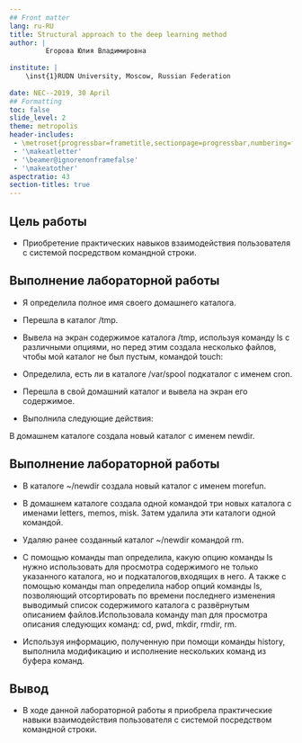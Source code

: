 ```yaml
---
## Front matter
lang: ru-RU
title: Structural approach to the deep learning method
author: |
         Егорова Юлия Владимировна 
	
institute: |
	\inst{1}RUDN University, Moscow, Russian Federation
	
date: NEC--2019, 30 April
## Formatting
toc: false
slide_level: 2
theme: metropolis
header-includes: 
 - \metroset{progressbar=frametitle,sectionpage=progressbar,numbering=fraction}
 - '\makeatletter'
 - '\beamer@ignorenonframefalse'
 - '\makeatother'
aspectratio: 43
section-titles: true
---
```


## Цель работы

- Приобретение практических навыков взаимодействия пользователя с системой посредством командной строки.

## Выполнение лабораторной работы

- Я определила полное имя своего домашнего каталога.

- Перешла в каталог /tmp. 

- Вывела на экран содержимое каталога /tmp, используя команду ls с различными опциями, но перед этим создала несколько файлов, чтобы мой каталог не был пустым, командой touch:

- Определила, есть ли в каталоге /var/spool подкаталог с именем cron.

- Перешла в свой домашний каталог и вывела на экран его содержимое. 

- Выполнила следующие действия:

 В домашнем каталоге создала новый каталог с именем newdir.
 
## Выполнение лабораторной работы

- В каталоге ~/newdir создала новый каталог с именем morefun.

- В домашнем каталоге создала одной командой три новых каталога с именами letters, memos, misk. Затем удалила эти каталоги одной командой.

- Удаляю ранее созданный каталог ~/newdir командой rm. 

- С помощью команды man определила, какую опцию команды ls нужно использовать для просмотра содержимого не только указанного каталога, но и подкаталогов,входящих в него.
А также с помощью команды man определила набор опций команды ls, позволяющий отсортировать по времени последнего изменения выводимый список содержимого каталога
с развёрнутым описанием файлов.Использовала команду man для просмотра описания следующих команд: cd, pwd, mkdir,
rmdir, rm.

- Используя информацию, полученную при помощи команды history, выполнила модификацию и исполнение нескольких команд из буфера команд.

## Вывод 

- В ходе данной лабораторной работы я приобрела практические навыки взаимодействия пользователя с системой посредством командной строки.
